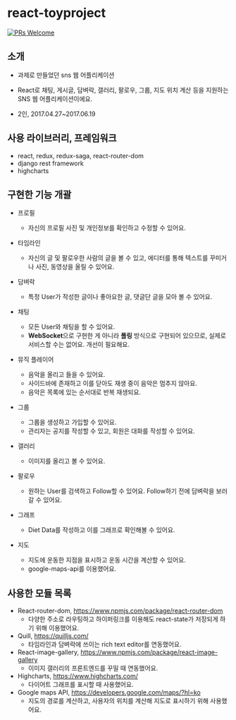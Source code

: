# react-toyproject
[![PRs Welcome](https://img.shields.io/badge/PRs-welcome-brightgreen.svg?style=flat-square)](http://makeapullrequest.com)

## 소개

- 과제로 만들었던 sns 웹 어플리케이션

- React로 채팅, 게시글, 담벼락, 갤러리, 팔로우, 그룹, 지도 위치 계산 등을 지원하는 SNS 웹 어플리케이션이에요.

- 2인, 2017.04.27~2017.06.19

## 사용 라이브러리, 프레임워크
- react, redux, redux-saga, react-router-dom
- django rest framework
- highcharts



## 구현한 기능 개괄

- 프로필
    - 자신의 프로필 사진 및 개인정보를 확인하고 수정할 수 있어요.
- 타임라인
    - 자신의 글 및 팔로우한 사람의 글을 볼 수 있고, 에디터를 통해 텍스트를 꾸미거나 사진, 동영상을 올릴 수 있어요.
- 담벼락
    - 특정 User가 작성한 글이나 좋아요한 글, 댓글단 글을 모아 볼 수 있어요.
- 채팅
    - 모든 User와 채팅을 할 수 있어요.
    - **WebSocket**으로 구현한 게 아니라 **폴링** 방식으로 구현되어 있으므로, 실제로 서비스할 수는 없어요. 개선이 필요해요.

-   뮤직 플레이어
    - 음악을 올리고 들을 수 있어요. 
    - 사이드바에 존재하고 이를 닫아도 재생 중이 음악은 멈추지 않아요.
    - 음악은 목록에 있는 순서대로 반복 재생되요.
- 그룹
    - 그룹을 생성하고 가입할 수 있어요.
    - 관리자는 공지를 작성할 수 있고, 회원은 대화를 작성할 수 있어요.
- 갤러리
    - 이미지를 올리고 볼 수 있어요.
- 팔로우
    - 원하는 User를 검색하고 Follow할 수 있어요. Follow하기 전에 담벼락을 보러갈 수 있어요.
- 그래프
    - Diet Data를 작성하고 이를 그래프로 확인해볼 수 있어요.
- 지도
    - 지도에 운동한 지점을 표시하고 운동 시간을 계산할 수 있어요.
    - google-maps-api를 이용했어요.


##	사용한 모듈 목록

-  React-router-dom, https://www.npmjs.com/package/react-router-dom
    - 다양한 주소로 라우팅하고 하이퍼링크를 이용해도 react-state가 저장되게 하기 위해 이용했어요.
-	Quill, https://quilljs.com/
    - 타임라인과 담벼락에 쓰이는 rich text editor를 연동했어요.
-	React-image-gallery, https://www.npmjs.com/package/react-image-gallery
    - 이미지 갤러리의 프론트엔드를 꾸밀 때 연동했어요.
-	Highcharts, https://www.highcharts.com/
    - 다이어트 그래프를 표시할 때 사용했어요.
-	Google maps API, https://developers.google.com/maps/?hl=ko
    - 지도의 경로를 계산하고, 사용자의 위치를 계산해 지도로 표시하기 위해 사용했어요.
